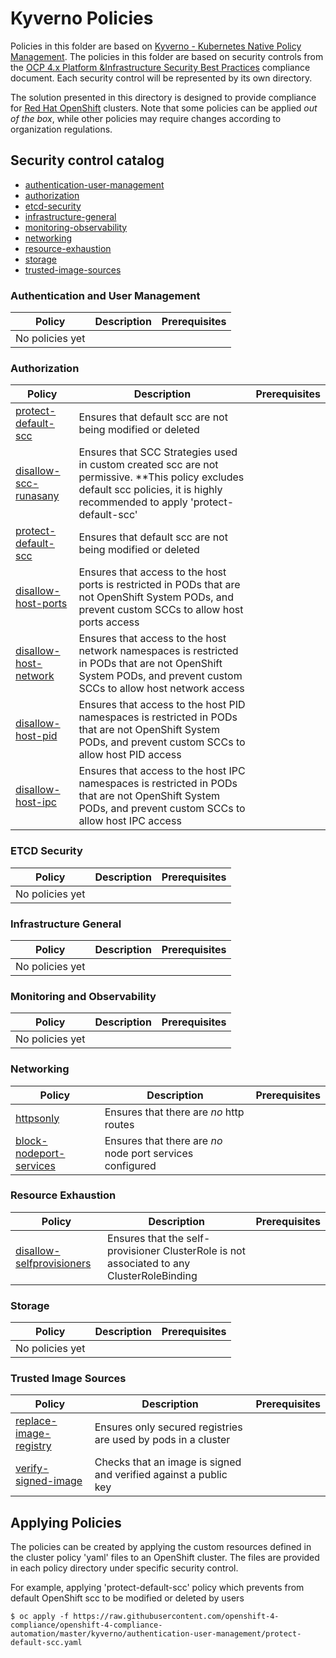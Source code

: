 # Kyverno Policies
Policies in this folder are based on [Kyverno - Kubernetes Native Policy Management](https://kyverno.io/docs/introduction/). The policies in this folder are based on security controls from the [OCP 4.x Platform &Infrastructure Security Best Practices](https://github.com/rhilconsultants/openshift/blob/master/featureReference/Red%20Hat%20Openshift%204.x%20Security%20Best%20Practices%20-%20Public%20Edition%20-%20Final%20v2%20(2).pdf) compliance document. Each security control will be represented by its own directory.

The solution presented in this directory is designed to provide compliance for  [Red Hat OpenShift](https://www.openshift.com/) clusters. Note that some policies can be applied _out of the box_, while other policies may require changes according to organization regulations.

## Security control catalog
- [authentication-user-management](./authentication-user-management)
- [authorization](./authorization)
- [etcd-security](./etcd-security)
- [infrastructure-general](./infrastructure-general)
- [monitoring-observability](./monitoring-observability)
- [networking](./networking)
- [resource-exhaustion](./resource-exhaustion)
- [storage](./storage)
- [trusted-image-sources](./trusted-image-sources)


### Authentication and User Management
Policy  | Description | Prerequisites
------- | ----------- | -------------
No policies yet       |  | 

### Authorization
Policy  | Description | Prerequisites
------- | ----------- | -------------
[protect-default-scc](./authorization/protect-default-scc.yaml) | Ensures that default scc are not being modified or deleted |
[disallow-scc-runasany](./authorization/disallow-scc-runasany.yaml) | Ensures that SCC Strategies used in custom created scc are not permissive. **This policy excludes default scc policies, it is highly recommended to apply 'protect-default-scc' |
[protect-default-scc](authorization/protect-default-scc/protect-default-scc.yaml) | Ensures that default scc are not being modified or deleted |
[disallow-host-ports](authorization/host-namespaces/disallow-host-ports.yaml) | Ensures that access to the host ports is restricted in PODs that are not OpenShift System PODs, and prevent custom SCCs to allow host ports access |
[disallow-host-network](authorization/host-namespaces/disallow-host-network.yaml) | Ensures that access to the host network namespaces is restricted in PODs that are not OpenShift System PODs, and prevent custom SCCs to allow host network access |
[disallow-host-pid](authorization/host-namespaces/disallow-host-pid.yaml) | Ensures that access to the host PID namespaces is restricted in PODs that are not OpenShift System PODs, and prevent custom SCCs to allow host PID access |
[disallow-host-ipc](authorization/host-namespaces/disallow-host-ipc.yaml) | Ensures that access to the host IPC namespaces is restricted in PODs that are not OpenShift System PODs, and prevent custom SCCs to allow host IPC access |

### ETCD Security
Policy  | Description | Prerequisites
------- | ----------- | -------------
No policies yet       |  | 

### Infrastructure General
Policy  | Description | Prerequisites
------- | ----------- | -------------
No policies yet       |  | 

### Monitoring and Observability
Policy  | Description | Prerequisites
------- | ----------- | -------------
No policies yet       |  |

### Networking
Policy  | Description | Prerequisites
------- | ----------- | -------------
[httpsonly](networking/httpsonly/httpsonly.yaml) | Ensures that there are *no* http routes | 
[block-nodeport-services](networking/block-nodeport-services/block-nodeport-services.yaml) | Ensures that there are *no* node port services configured |

### Resource Exhaustion
Policy  | Description | Prerequisites
------- | ----------- | -------------
[disallow-selfprovisioners](resource-exhaustion/disallow-self-provisioner/disallow-self-provisioner.yaml) | Ensures that the self-provisioner ClusterRole is not associated to any ClusterRoleBinding |

### Storage
Policy  | Description | Prerequisites
------- | ----------- | -------------
No policies yet       |  |

### Trusted Image Sources
Policy  | Description | Prerequisites
------- | ----------- | -------------
[replace-image-registry](trusted-image-sources/replace-image-registry/replace-image-registry.yaml) | Ensures only secured registries are used by pods in a cluster |
[verify-signed-image](trusted-image-sources/verify-signed-image/verify-signed-image.yaml) | Checks that an image is signed and verified against a public key |

## Applying Policies
The policies can be created by applying the custom resources defined in the cluster policy 'yaml' files to an OpenShift cluster. The files are provided in each policy directory under specific security control.

For example, applying 'protect-default-scc' policy which prevents from default OpenShift scc to be modified or deleted by users

```
$ oc apply -f https://raw.githubusercontent.com/openshift-4-compliance/openshift-4-compliance-automation/master/kyverno/authentication-user-management/protect-default-scc.yaml
```
